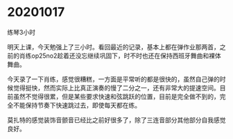 # 20201017

练琴3小时

明天上课，今天勉强上了三小时。看回最近的记录，基本上都在弹作业那两首，之前的肖练op25no2趁着还没忘继续巩固下，时不时也还在保持西班牙舞曲和裸体舞曲。

今天录了一下肖练，感觉很糟糕，一方面是平常听的都是很快的，虽然自己弹的时候觉得挺快，然而实际上比真正演奏的慢了二分之一，还有非常大的提速空间。目前虽然不觉得很累，但是某些要求快速和弦跳跃的位置，目前是完全做不到的，完全不能保持节奏下快速跳过去，即使每天都在练。

莫扎特的感觉装饰音颤音已经比之前好很多了，除了三连音部分其他部分自我感觉良好。
